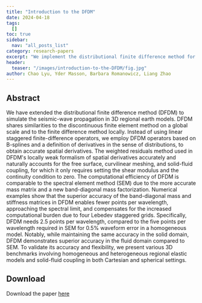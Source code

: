 ```yaml
---
title: "Introduction to the DFDM"
date: 2024-04-18
tags:
  []
toc: true
sidebar:
  nav: "all_posts_list"
category: research-papers
excerpt: "We implement the distributional finite difference method for 3D seismic wave propagation, which show promise for improving accuracy, flexibility, and efficiency against the Spectral Element Method"
header:
  teaser: "/images/introduction-to-the-DFDM/fig.jpg"
author: Chao Lyu, Yder Masson, Barbara Romanowicz, Liang Zhao 
---
```



## Abstract
We have extended the distributional finite difference method (DFDM) to simulate the seismic-wave propagation in 3D regional earth models. DFDM shares similarities to the discontinuous finite element method on a global scale and to the finite difference method locally. Instead of using linear staggered finite-difference operators, we employ DFDM operators based on B-splines and a definition of derivatives in the sense of distributions, to obtain accurate spatial derivatives. The weighted residuals method used in DFDM's locally weak formalism of spatial derivatives accurately and naturally accounts for the free surface, curvilinear meshing, and solid-fluid coupling, for which it only requires setting the shear modulus and the continuity condition to zero. The computational efficiency of DFDM is comparable to the spectral element method (SEM) due to the more accurate mass matrix and a new band-diagonal mass factorization. Numerical examples show that the superior accuracy of the band-diagonal mass and stiffness matrices in DFDM enables fewer points per wavelength, approaching the spectral limit, and compensates for the increased computational burden due to four Lebedev staggered grids. Specifically, DFDM needs 2.5 points per wavelength, compared to the five points per wavelength required in SEM for 0.5% waveform error in a homogeneous model. Notably, while maintaining the same accuracy in the solid domain, DFDM demonstrates superior accuracy in the fluid domain compared to SEM. To validate its accuracy and flexibility, we present various 3D benchmarks involving homogeneous and heterogeneous regional elastic models and solid-fluid coupling in both Cartesian and spherical settings.

## Download
Download the paper <a href="https://agupubs.onlinelibrary.wiley.com/doi/10.1029/2023JB027576" class="btn btn--success">here</a>
